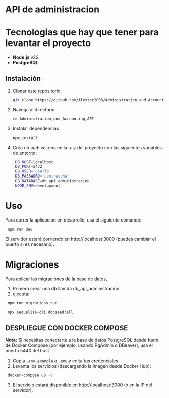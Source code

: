 # API de administracion

# Tecnologias que hay que tener para levantar el proyecto

- **Node.js** v22
- **PostgreSQL**

## Instalación

1. Clonar este repositorio:

   ```bash
   git clone https://github.com/Alexter2003/Administration_and_Accounting_API.git
   ```

2. Navega al directorio

   ```bash
   cd Administration_and_Accounting_API
   ```

3. Instalar dependencias

   ```bash
   npm install
   ```

4. Crea un archivo .env en la raíz del proyecto con las siguientes variables de entorno:

   ```bash
    DB_HOST=localhost
    DB_PORT=5432
    DB_USER='usario'
    DB_PASSWORD='contraseña'
    DB_DATABASE=db_api_administracion
    NODE_ENV=development
   ```

# Uso

Para correr la aplicación en desarrollo, usa el siguiente comando:

```bash
 npm run dev
```

El servidor estará corriendo en http://localhost:3000 (puedes cambiar el puerto si es necesario).

# Migraciones

Para aplicar las migraciones de la base de datos,

1. Primero crear una db llamda db_api_administracion
2. ejecuta:

```bash
 npm run migrations:run
```

```bash
 npx sequelize-cli db:seed:all
```

## DESPLIEGUE CON DOCKER COMPOSE
**Nota:** Si necesitas conectarte a la base de datos PostgreSQL desde fuera de Docker Compose (por ejemplo, usando PgAdmin o DBeaver), usa el puerto 5440 del host.

1. Copia `.env.example` a `.env` y edita tus credenciales.
2. Levanta los servicios (descargando la imagen desde Docker Hub):
```bash
 docker-compose up -d
```
3. El servicio estará disponible en http://localhost:3000 (o en la IP del servidor).
